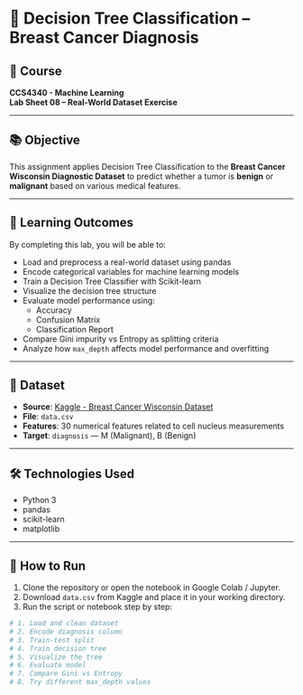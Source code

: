 # 🧠 Decision Tree Classification – Breast Cancer Diagnosis

## 📌 Course
**CCS4340 - Machine Learning**  
**Lab Sheet 08 – Real-World Dataset Exercise**

---

## 📚 Objective

This assignment applies Decision Tree Classification to the **Breast Cancer Wisconsin Diagnostic Dataset** to predict whether a tumor is **benign** or **malignant** based on various medical features.

---

## 🎯 Learning Outcomes

By completing this lab, you will be able to:

- Load and preprocess a real-world dataset using pandas
- Encode categorical variables for machine learning models
- Train a Decision Tree Classifier with Scikit-learn
- Visualize the decision tree structure
- Evaluate model performance using:
  - Accuracy
  - Confusion Matrix
  - Classification Report
- Compare Gini impurity vs Entropy as splitting criteria
- Analyze how `max_depth` affects model performance and overfitting

---

## 📁 Dataset

- **Source**: [Kaggle - Breast Cancer Wisconsin Dataset](https://www.kaggle.com/datasets/uciml/breast-cancer-wisconsin-data)
- **File**: `data.csv`
- **Features**: 30 numerical features related to cell nucleus measurements
- **Target**: `diagnosis` — M (Malignant), B (Benign)

---

## 🛠️ Technologies Used

- Python 3
- pandas
- scikit-learn
- matplotlib

---

## 🚀 How to Run

1. Clone the repository or open the notebook in Google Colab / Jupyter.
2. Download `data.csv` from Kaggle and place it in your working directory.
3. Run the script or notebook step by step:

```python
# 1. Load and clean dataset
# 2. Encode diagnosis column
# 3. Train-test split
# 4. Train decision tree
# 5. Visualize the tree
# 6. Evaluate model
# 7. Compare Gini vs Entropy
# 8. Try different max_depth values
